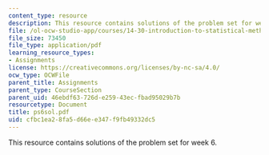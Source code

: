 ```yaml
---
content_type: resource
description: This resource contains solutions of the problem set for week 6.
file: /ol-ocw-studio-app/courses/14-30-introduction-to-statistical-method-in-economics-spring-2006/cfbc1ea28fa5d66ee347f9fb49332dc5_ps6sol.pdf
file_size: 73450
file_type: application/pdf
learning_resource_types:
- Assignments
license: https://creativecommons.org/licenses/by-nc-sa/4.0/
ocw_type: OCWFile
parent_title: Assignments
parent_type: CourseSection
parent_uid: 46ebdf63-726d-e259-43ec-fbad95029b7b
resourcetype: Document
title: ps6sol.pdf
uid: cfbc1ea2-8fa5-d66e-e347-f9fb49332dc5
---
```

This resource contains solutions of the problem set for week 6.
